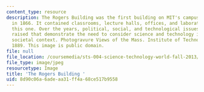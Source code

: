 ```yaml
---
content_type: resource
description: The Rogers Building was the first building on MIT's campus. Constructed
  in 1866. It contained classrooms, lecture halls, offices, and laboratories, like
  this one. Over the years, political, social, and technological issues have been
  raised that demonstrate the need to consider science and technology in a broader
  societal context. Photogravure Views of the Mass. Institute of Technology, Boston,
  1889. This image is public domain.
file: null
file_location: /coursemedia/sts-004-science-technology-world-fall-2013/8d90c06a6adeaa31ff4a68ce517b9558_sts-004f13.jpg
file_type: image/jpeg
resourcetype: Image
title: 'The Rogers Building '
uid: 8d90c06a-6ade-aa31-ff4a-68ce517b9558
---
```


